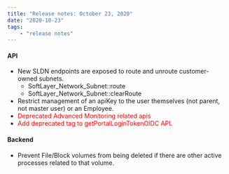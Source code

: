 ```yaml
---
title: "Release notes: October 23, 2020"
date: "2020-10-23"
tags:
    - "release notes"
---
```


#### API
- New SLDN endpoints are exposed to route and unroute customer-owned subnets.
    * SoftLayer_Network_Subnet::route
    * SoftLayer_Network_Subnet::clearRoute
- Restrict management of an apiKey to the user themselves (not parent, not master user) or an Employee.
- <font color="red">Deprecated Advanced Monitoring related apis</font>
- <font color="red">Add deprecated tag to getPortalLoginTokenOIDC API.</font>

#### Backend
- Prevent File/Block volumes from being deleted if there are other active processes related to that volume.